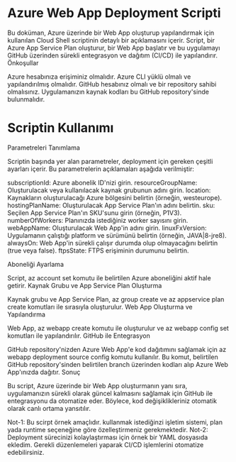 # Azure Web App Deployment Scripti

Bu doküman, Azure üzerinde bir Web App oluşturup yapılandırmak için kullanılan Cloud Shell scriptinin detaylı bir açıklamasını içerir. Script, bir Azure App Service Plan oluşturur, bir Web App başlatır ve bu uygulamayı GitHub üzerinden sürekli entegrasyon ve dağıtım (CI/CD) ile yapılandırır.
Önkoşullar

  Azure hesabınıza erişiminiz olmalıdır.
  Azure CLI yüklü olmalı ve yapılandırılmış olmalıdır.
  GitHub hesabınız olmalı ve bir repository sahibi olmalısınız.
  Uygulamanızın kaynak kodları bu GitHub repository'sinde bulunmalıdır.

# Scriptin Kullanımı
Parametreleri Tanımlama

Scriptin başında yer alan parametreler, deployment için gereken çeşitli ayarları içerir. Bu parametrelerin açıklamaları aşağıda verilmiştir:

  subscriptionId: Azure abonelik ID'nizi girin.
  resourceGroupName: Oluşturulacak veya kullanılacak kaynak grubunun adını girin.
  location: Kaynakların oluşturulacağı Azure bölgesini belirtin (örneğin, westeurope).
  hostingPlanName: Oluşturulacak App Service Plan'ın adını belirtin.
  sku: Seçilen App Service Plan'ın SKU'sunu girin (örneğin, P1V3).
  numberOfWorkers: Planınızda istediğiniz worker sayısını girin.
  webAppName: Oluşturulacak Web App'in adını girin.
  linuxFxVersion: Uygulamanın çalıştığı platform ve sürümünü belirtin (örneğin, JAVA|8-jre8).
  alwaysOn: Web App'in sürekli çalışır durumda olup olmayacağını belirtin (true veya false).
  ftpsState: FTPS erişiminin durumunu belirtin.

Aboneliği Ayarlama

Script, az account set komutu ile belirtilen Azure aboneliğini aktif hale getirir.
Kaynak Grubu ve App Service Plan Oluşturma

Kaynak grubu ve App Service Plan, az group create ve az appservice plan create komutları ile sırasıyla oluşturulur.
Web App Oluşturma ve Yapılandırma

Web App, az webapp create komutu ile oluşturulur ve az webapp config set komutları ile yapılandırılır.
GitHub ile Entegrasyon

GitHub repository'nizden Azure Web App'e kod dağıtımını sağlamak için az webapp deployment source config komutu kullanılır. Bu komut, belirtilen GitHub repository'sinden belirtilen branch üzerinden kodları alıp Azure Web App'ınızda dağıtır.
Sonuç

Bu script, Azure üzerinde bir Web App oluşturmanın yanı sıra, uygulamanızın sürekli olarak güncel kalmasını sağlamak için GitHub ile entegrasyonu da otomatize eder. Böylece, kod değişiklikleriniz otomatik olarak canlı ortama yansıtılır.

Not-1: Bu scirpt örnek amaçlıdır. kullanmak istediğinzi işletim sistemi, plan yada runtime seçeneğine göre özelleştirmeniz gerekmektedir. 
Not-2: Deployment sürecinizi kolaylaştırması için örnek bir YAML dosyasıda ekledim. Gerekli düzenlemeleri yaparak CI/CD işlemlerini otomatize edebilirsiniz. 
